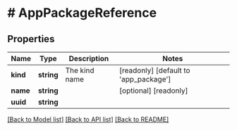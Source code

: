 # # AppPackageReference

## Properties

Name | Type | Description | Notes
------------ | ------------- | ------------- | -------------
**kind** | **string** | The kind name | [readonly] [default to 'app_package']
**name** | **string** |  | [optional] [readonly]
**uuid** | **string** |  |

[[Back to Model list]](../../README.md#models) [[Back to API list]](../../README.md#endpoints) [[Back to README]](../../README.md)
